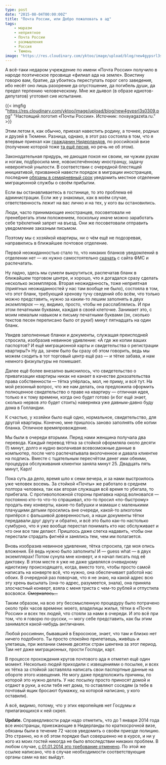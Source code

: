 ```yaml
---
type: post
date: "2015-08-04T00:00:00Z"
title: "Почта России, или Добро пожаловать в ад"
tags:
    - маразм
    - неприятное
    - Почта России
    - размышления
    - Россия
    - Тюмень
image: "https://res.cloudinary.com/yktoo/image/upload/blog/new4gypsrl3s0309.png"
---
```


А всё-таки недаром учреждение по имени «Почта России» получило в народе поэтическое прозвище «филиал ада на земле». Воистину говорю вам, братие, да убоитесь переступать порог сего заведения, ибо несёт оно лишь разорение да опустошение, да погибель души, да предел терпению человеческому. Мне же дьявол (в образе идиотов-депутатов) уготовил сие испытание.

<!--more-->

{{< imgfig "https://res.cloudinary.com/yktoo/image/upload/blog/new4gypsrl3s0309.png" "Настоящий логотип «Почты России». Источник: novayagazeta.ru." >}}

Этим летом я, как обычно, приехал навестить родину, а точнее, родных и друзей в Тюмени. Разница, однако, в этот раз состояла в том, что я впервые приехал как [гражданин Нидерландов](0219), по российской визе (получение которой тоже [та ещё песня](0258), но речь не об этом).

Законодательная придурь, не дающая покоя ни своим, ни чужим рукам и ногам, подбросила мне, новоиспечённому иностранцу, задачу невероятной унылости. В соответствии с очередной блестящей инициативой, призванной навести порядок в миграции иностранцев, последние [обязаны в семидневный срок](http://www.fms.gov.ru/government_services/migrate/) уведомить местное отделение миграционной службы о своём прибытии.

Если вы останавливаетесь в гостинице, то это проблема её администрации. Если же у знакомых, как в моём случае, ответственность лежит на вас лично и на тех, у кого вы остановились.

Люди, часто принимающие иностранцев, посоветовали не пренебрегать этим положением, поскольку иначе можно заработать себе трёхлетний запрет на въезд. Они же посоветовали отправить уведомление заказным письмом.

Поэтому мы с хозяйкой квартиры, ни о чём ещё не подозревая, направились в ближайшее почтовое отделение.

Первой неожиданностью стало то, что никаких бланков уведомлений в отделении нет — их нужно самостоятельно [скачать](http://www.fms.gov.ru/upload/government_services_migrate/uvedomlenie.pdf) с сайта ФМС и распечатать.

Ну ладно, здесь мы сумели выкрутиться, распечатав бланк в ближайшем торговом центре, и хорошо, что я догадался сразу сделать несколько экземпляров. Вторая неожиданность, тоже неприятная (приятных неожиданностей у нас там вообще не было), состояла в том, что этот бланк, требующий хренову тучу сведений обо всём, что только можно представить, нужно за каким-то лешим заполнять в *двух экземплярах* — ну, видимо, просто, чтобы не расслаблялись. И при этом печатными буквами, каждая в своей клеточке. Занимает это, с моим немалым навыком к письму печатными буквами (эх, сколько текстов песен переписано было от руки!) минут пятнадцать на один бланк.

Увидев заполненные бланки и документы, служащая преисподней спросила, изобразив невинное удивление: «А где же копии ваших паспортов? И ещё миграционной карты и свидетельства о регистрации квартиры?» Ну да, зачем было бы сразу об этом говорить, ведь мы можем сходить в тот торговый центр ещё раз — и тётке забава, и нам немного физкультуры не помешает.

Далее ещё более внезапно выяснилось, что свидетельство о приватизации квартиры никак не канает в качестве доказательства права собственности — тётка упёрлась, мол, не приму, и всё тут. На мой резонный вопрос, что же нам делать, она предложила оформить полноценное свидетельство о праве на квартиру — отличная идея, только я к тому времени, когда оно будет готово (и бог ещё знает, сколько нервов *это* будет стоить) наверняка уже давным-давно буду дома в Голландии.

К счастью, у хозяйки было ещё одно, нормальное, свидетельство, для другой квартиры. Конечно, мне пришлось заново заполнять обе копии бланка. Отличное времяпровождение.

Мы были в очереди вторыми. Перед нами женщина получала два перевода. Каждый перевод тётка за стойкой оформляла около десяти (!) минут, долго и нудно вколачивая всевозможные данные в компьютер, после чего распечатывала вколоченное и давала клиентке на подпись. Вместе с тщательным пересчётом денег ими обеими, процедура обслуживания клиентки заняла минут 25. Двадцать пять минут, Карл!

Пока суть да дело, время шло к семи вечера, и за нами выстроилось уже человек восемь. За стойкой «Почты» же работало в среднем полтора человека, так как вторая служащая всё время то убегала, то прибегала. С противоположной стороны прилавка народ волновался — постоянно кто-то что-то спрашивал, кто-то просил «по-быстрому» продать ему конверты, какие-то бабушки и мамаши с маленькими плачущими детьми просились вне очереди, какой-то алкоголик припёрся с фальшивой доверенностью, а наши документы тётки передавали друг другу и обратно, и всё это было как-то настолько сумбурно, что я уже вообще перестал понимать кто нас обслуживает и что они все там делают. Пришлось даже слегка надавить, чтобы они перестали страдать фигнёй и занялись тем, чем им полагается.

Вновь изобразив невинное удивление, тётка спросила, где моя опись вложения. Её ведь нужно было заполнить! И — guess what — в двух экземплярах! Потом сунула мне конверт, и я начал писать под её диктовку. В этом месте я уже не даже удивлялся очевидному идиотизму происходящего, когда, вместо того, чтобы просто самой написать на конверте всё, что нужно, она обеспечивает работой нас обоих. В очередной раз поворчав, что я не знаю, на какой адрес всю эту хрень высылать (она-то адрес, разумеется, знала), она приняла злосчастный конверт, взяла с меня триста с чем-то рублей и отпустила восвояси. ~~Смеркалось…~~

Таким образом, на всю эту бессмысленную процедуру было потрачено около трёх часов времени: моего, владелицы жилья, тётки в «Почте России» и всех тех людей, что стояли за нами в очереди. И это всё при том, что я говорю по-русски, — могу себе представить, как бы этим занимался какой-нибудь англичанин.

Любой россиянин, бывавший в Евросоюзе, знает, что там и близко нет ничего подобного. Ты просто спокойно прилетаешь, живёшь и улетаешь, при желании сменив десяток стран шенгена за этот период. Там нет даже миграционных, прости Господи, карт.

В процессе прохождения кругов почтового ада я отметил ещё один момент. Несколько людей приходили с извещениями о посылке, и всех их тётка за стойкой заставляла написать свои паспортные данные на обороте этого извещения. Не могу даже предположить причины, по которой это нужно делать. У нас посылку просто приносят домой и отдают в руки, а если тебя нет дома, то оставляют соседям (а тебе в почтовый ящик бросают бумажку, на которой написано, у кого оставили).

А всё, видимо, потому, что у этих европейцев нет Госдумы и прилагающихся к ней скреп.

**Update.** Справедливости ради надо отметить, что до 1 января 2014 года все иностранцы, приезжающие в Нидерланды по краткосрочной визе, обязаны были в течение 72 часов уведомить о своём приезде полицию. Это странно, но я об этом порядке был совершенно не в курсе, и ни у кого из моих гостей никогда не было впоследствии никаких проблем. В любом случае, [с 01.01.2014 это требование отменено](https://www.politie.nl/themas/kort-verblijf-vreemdelingen-2014.html). По этой же ссылке написано, что в случае необходимости соответствующие органы сами на вас выйдут.
